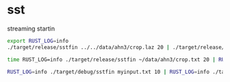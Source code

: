# sst

streaming startin



```bash
export RUST_LOG=info
./target/release/sstfin ../../data/ahn3/crop.laz 20 | ./target/release/sstdt | ./target/release/sstobj > ~/temp/hugo.obj
```


```bash
time RUST_LOG=info ./target/release/sstfin ~/data/ahn3/crop.txt 20 | RUST_LOG=info ./target/release/sstdt > ~/temp/z.txt
```

```bash
RUST_LOG=info ./target/debug/sstfin myinput.txt 10 | RUST_LOG=info ./target/debug/sstdel
```


